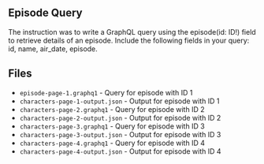 ## Episode Query

The instruction was to write a GraphQL query using the episode(id: ID!) field to retrieve details of an episode.
Include the following fields in your query: id, name, air_date, episode.

## Files
- `episode-page-1.graphq1` - Query for episode with ID 1
- `characters-page-1-output.json` - Output for episode with ID 1
- `characters-page-2.graphq1` - Query for episode with ID 2
- `characters-page-2-output.json` - Output for episode with ID 2
- `characters-page-3.graphq1` - Query for episode with ID 3
- `characters-page-3-output.json` - Output for episode with ID 3
- `characters-page-4.graphq1` - Query for episode with ID 4
- `characters-page-4-output.json` - Output for episode with ID 4